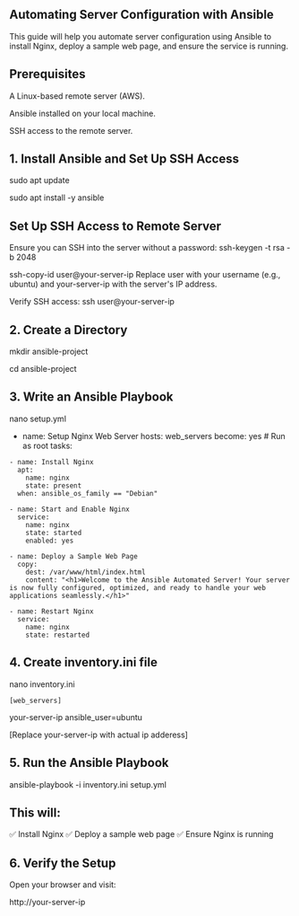 ## Automating Server Configuration with Ansible

This guide will help you automate server configuration using Ansible to install Nginx, deploy a sample web page, and ensure the service is running.

## Prerequisites
A Linux-based remote server (AWS).

Ansible installed on your local machine.

SSH access to the remote server.

##  1. Install Ansible and Set Up SSH Access
sudo apt update

sudo apt install -y ansible

## Set Up SSH Access to Remote Server

Ensure you can SSH into the server without a password:
ssh-keygen -t rsa -b 2048

ssh-copy-id user@your-server-ip
Replace user with your  username (e.g., ubuntu) and your-server-ip with the server's IP address.

Verify SSH access:
ssh user@your-server-ip

## 2. Create a Directory 
mkdir ansible-project

cd ansible-project

## 3. Write an Ansible Playbook
nano setup.yml
   - name: Setup Nginx Web Server
  hosts: web_servers
  become: yes  # Run as root
  tasks:

    - name: Install Nginx
      apt:
        name: nginx
        state: present
      when: ansible_os_family == "Debian"

    - name: Start and Enable Nginx
      service:
        name: nginx
        state: started
        enabled: yes

    - name: Deploy a Sample Web Page
      copy:
        dest: /var/www/html/index.html
        content: "<h1>Welcome to the Ansible Automated Server! Your server is now fully configured, optimized, and ready to handle your web applications seamlessly.</h1>"

    - name: Restart Nginx
      service:
        name: nginx
        state: restarted

## 4. Create  inventory.ini file
nano inventory.ini
    
    [web_servers]
      
your-server-ip ansible_user=ubuntu

[Replace your-server-ip with actual ip adderess]

## 5. Run the Ansible Playbook
  ansible-playbook -i inventory.ini setup.yml

  ## This will:
✅ Install Nginx
✅ Deploy a sample web page
✅ Ensure Nginx is running

## 6. Verify the Setup
  Open your browser and visit:

  http://your-server-ip
  
